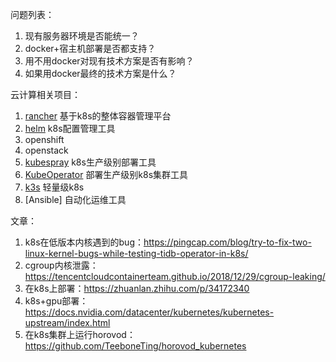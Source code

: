 问题列表：

1. 现有服务器环境是否能统一？
2. docker+宿主机部署是否都支持？
3. 用不用docker对现有技术方案是否有影响？
4. 如果用docker最终的技术方案是什么？



云计算相关项目：

1. [rancher](https://rancher.com/docs/rancher/v1.6/zh/) 基于k8s的整体容器管理平台
2. [helm](https://helm.sh/) k8s配置管理工具
3. openshift
4. openstack
5. [kubespray](https://github.com/kubernetes-sigs/kubespra) k8s生产级别部署工具
6. [KubeOperator](https://github.com/KubeOperator/KubeOperator) 部署生产级别k8s集群工具
7. [k3s](https://github.com/rancher/k3s) 轻量级k8s
8. [Ansible] 自动化运维工具



文章：

1. k8s在低版本内核遇到的bug：https://pingcap.com/blog/try-to-fix-two-linux-kernel-bugs-while-testing-tidb-operator-in-k8s/
2. cgroup内核泄露：https://tencentcloudcontainerteam.github.io/2018/12/29/cgroup-leaking/
3. 在k8s上部署：https://zhuanlan.zhihu.com/p/34172340
4. k8s+gpu部署：https://docs.nvidia.com/datacenter/kubernetes/kubernetes-upstream/index.html
5. 在k8s集群上运行horovod：https://github.com/TeeboneTing/horovod_kubernetes

